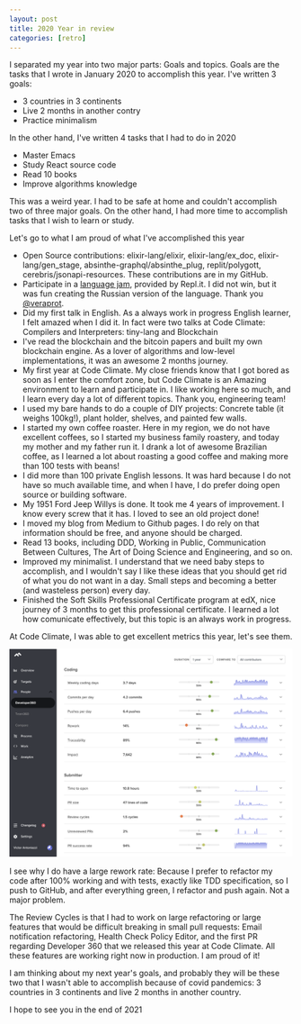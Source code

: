 ```yaml
---
layout: post
title: 2020 Year in review
categories: [retro]
---
```


I separated my year into two major parts: Goals and topics. Goals are the tasks that I wrote in January 2020 to accomplish this year. I've written 3 goals:

- 3 countries in 3 continents
- Live 2 months in another contry
- Practice minimalism

In the other hand, I've written 4 tasks that I had to do in 2020

- Master Emacs
- Study React source code
- Read 10 books
- Improve algorithms knowledge

This was a weird year. I had to be safe at home and couldn't accomplish two of three major goals. On the other hand, I had more time to accomplish tasks that I wish to learn or study.

Let's go to what I am proud of what I've accomplished this year

- Open Source contributions: elixir-lang/elixir, elixir-lang/ex_doc, elixir-lang/gen_stage, absinthe-graphql/absinthe_plug, replit/polygott, cerebris/jsonapi-resources. These contributions are in my GitHub.
- Participate in a [language jam](https://repl.it/@tinylang/), provided by Repl.it. I did not win, but it was fun creating the Russian version of the language. Thank you [@veraprot](https://github.com/veraprot).
- Did my first talk in English. As a always work in progress English learner, I felt amazed when I did it. In fact were two talks at Code Climate: Compilers and Interpreters: tiny-lang and Blockchain
- I've read the blockchain and the bitcoin papers and built my own blockchain engine. As a lover of algorithms and low-level implementations, it was an awesome 2 months journey.
- My first year at Code Climate. My close friends know that I got bored as soon as I enter the comfort zone, but Code Climate is an Amazing environment to learn and participate in. I like working here so much, and I learn every day a lot of different topics. Thank you, engineering team!
- I used my bare hands to do a couple of DIY projects: Concrete table (it weighs 100kg!), plant holder, shelves, and painted few walls.
- I started my own coffee roaster. Here in my region, we do not have excellent coffees, so I started my business family roastery, and today my mother and my father run it. I drank a lot of awesome Brazilian coffee, as I learned a lot about roasting a good coffee and making more than 100 tests with beans!
- I did more than 100 private English lessons. It was hard because I do not have so much available time, and when I have, I do prefer doing open source or building software.
- My 1951 Ford Jeep Willys is done. It took me 4 years of improvement. I know every screw that it has. I loved to see an old project done!
- I moved my blog from Medium to Github pages. I do rely on that information should be free, and anyone should be charged.
- Read 13 books, including DDD, Working in Public, Communication Between Cultures, The Art of Doing Science and Engineering, and so on.
- Improved my minimalist. I understand that we need baby steps to accomplish, and I wouldn't say I like these ideas that you should get rid of what you do not want in a day. Small steps and becoming a better (and wasteless person) every day.
- Finished the Soft Skills Professional Certificate program at edX, nice journey of 3 months to get this professional certificate. I learned a lot how comunicate effectively, but this topic is an always work in progress.

At Code Climate, I was able to get excellent metrics this year, let's see them.

![Velocity Metrics](/images/2020-velocity-metrics.png)

I see why I do have a large rework rate: Because I prefer to refactor my code after 100% working and with tests, exactly like TDD specification, so I push to GitHub, and after everything green, I refactor and push again. Not a major problem.

The Review Cycles is that I had to work on large refactoring or large features that would be difficult breaking in small pull requests: Email notification refactoring, Health Check Policy Editor, and the first PR regarding Developer 360 that we released this year at Code Climate. All these features are working right now in production. I am proud of it!

I am thinking about my next year's goals, and probably they will be these two that I wasn't able to accomplish because of covid pandemics: 3 countries in 3 continents and live 2 months in another country.

I hope to see you in the end of 2021